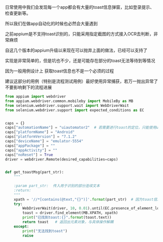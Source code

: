 日常使用中我们会发现每一个app都会有大量的toast信息弹窗，比如登录提示、检查更新等。

所以我们在做app自动化的时候也必然会大量遇到

之前appium是不支持toast识别的，只能采用指定截图的方式接入OCR去判断，非常麻烦

自这几个版本的appium升级以来现在可以抛弃上面的做法，已经可以支持了

实现是非常简单的，但是坑也不少，还是可能存在部分的toast无法等待到等情况

因为一般用例设计上 获取toast信息也不是一个必须的过程

建议这部分的用例（特别是流程测试用例）最好使用异常捕获，若万一抛出异常了不要影响剩下的流程进展
```python
from appium import webdriver
from appium.webdriver.common.mobileby import MobileBy as MB
from selenium.webdriver.support.wait import WebDriverWait
from selenium.webdriver.support import expected_conditions as EC


caps = {}
caps["automationName"] = "uiautomator2"  # 若需要进行toast的定位，只能使用uiautomator2的测试引擎框架
caps["platformName"] = "Android"
caps["platformVersion"] = "7.1.2"
caps["deviceName"] = "emulator-5554"
caps["appPackage"] = ""
caps["appActivity"] = ""
caps["noReset"] = True
driver = webdriver.Remote(desired_capabilities=caps)


def get_toastMsg(part_str):
    """
    
    :param part_str:  传入用于识别的部分连续文本
    :return: 
    """
    xpath = '//*[contains(@text,"{}")]'.format(part_str)  # 因为toast信息无法从source里面获得，所以只能选择用xpath进行定位
    try:
        WebDriverWait(driver, 10, 0.01).until(EC.presence_of_element_located((MB.XPATH, xpath)))  # toast出现的时间比较短，所以要轮询的频率，而且因为toast的特殊原因，只能使用元素存在进行等待（presence_of_element_located）
        toast = driver.find_element(MB.XPATH, xpath) 
        print("已找到toast:{}".format(toast.text))
        return toast   # 返回出元素对象，与具体操作解耦
    except:
        print("无法找到toast")
        raise
```